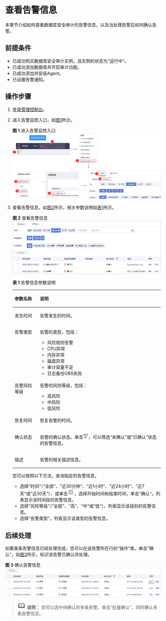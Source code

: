 # 查看告警信息<a name="dbss_01_0252"></a>

本章节介绍如何查看数据库安全审计的告警信息，以及当处理告警后如何确认告警。

## 前提条件<a name="section441811405410"></a>

-   已成功购买数据库安全审计实例，且实例的状态为“运行中“。
-   已成功添加数据库并开启审计功能。
-   已成功添加并安装Agent。
-   已设置告警通知。

## 操作步骤<a name="section18237911761"></a>

1.  [登录管理控制台](https://console.huaweicloud.com/?locale=zh-cn)。
2.  进入告警监控入口，如[图1](#fig61991836131419)所示。

    **图 1**  进入告警监控入口<a name="fig61991836131419"></a>  
    ![](figures/进入告警监控入口.png "进入告警监控入口")

3.  查看告警信息，如[图2](#fig2691832172511)所示，相关参数说明如[表1](#table1025994517211)所示。

    **图 2**  查看告警信息<a name="fig2691832172511"></a>  
    ![](figures/查看告警信息.png "查看告警信息")

    **表 1**  告警信息参数说明

    <a name="table1025994517211"></a>
    <table><thead align="left"><tr id="row1626074517217"><th class="cellrowborder" valign="top" width="17%" id="mcps1.2.3.1.1"><p id="p9260045112114"><a name="p9260045112114"></a><a name="p9260045112114"></a>参数名称</p>
    </th>
    <th class="cellrowborder" valign="top" width="83%" id="mcps1.2.3.1.2"><p id="p7260194582118"><a name="p7260194582118"></a><a name="p7260194582118"></a>说明</p>
    </th>
    </tr>
    </thead>
    <tbody><tr id="row18260134511215"><td class="cellrowborder" valign="top" width="17%" headers="mcps1.2.3.1.1 "><p id="p62601045112117"><a name="p62601045112117"></a><a name="p62601045112117"></a>发生时间</p>
    </td>
    <td class="cellrowborder" valign="top" width="83%" headers="mcps1.2.3.1.2 "><p id="p13698174652218"><a name="p13698174652218"></a><a name="p13698174652218"></a>告警发生的时间。</p>
    </td>
    </tr>
    <tr id="row326014459212"><td class="cellrowborder" valign="top" width="17%" headers="mcps1.2.3.1.1 "><p id="p16763165610222"><a name="p16763165610222"></a><a name="p16763165610222"></a>告警类型</p>
    </td>
    <td class="cellrowborder" valign="top" width="83%" headers="mcps1.2.3.1.2 "><p id="p47630567221"><a name="p47630567221"></a><a name="p47630567221"></a>告警的类型，包括：</p>
    <a name="ul1639319401191"></a><a name="ul1639319401191"></a><ul id="ul1639319401191"><li>风险规则告警</li><li>CPU异常</li><li>内存异常</li><li>磁盘异常</li><li>审计容量不足</li><li>日志备份OBS失败</li></ul>
    </td>
    </tr>
    <tr id="row11260124513215"><td class="cellrowborder" valign="top" width="17%" headers="mcps1.2.3.1.1 "><p id="p1726044518211"><a name="p1726044518211"></a><a name="p1726044518211"></a>告警风险等级</p>
    </td>
    <td class="cellrowborder" valign="top" width="83%" headers="mcps1.2.3.1.2 "><p id="p1260745162119"><a name="p1260745162119"></a><a name="p1260745162119"></a>告警的风险等级，包括：</p>
    <a name="ul108156241253"></a><a name="ul108156241253"></a><ul id="ul108156241253"><li>高风险</li><li>中风险</li><li>低风险</li></ul>
    </td>
    </tr>
    <tr id="row17586193614411"><td class="cellrowborder" valign="top" width="17%" headers="mcps1.2.3.1.1 "><p id="p1658616362046"><a name="p1658616362046"></a><a name="p1658616362046"></a>恢复时间</p>
    </td>
    <td class="cellrowborder" valign="top" width="83%" headers="mcps1.2.3.1.2 "><p id="p15586173617413"><a name="p15586173617413"></a><a name="p15586173617413"></a>恢复告警的时间。</p>
    </td>
    </tr>
    <tr id="row1666214161896"><td class="cellrowborder" valign="top" width="17%" headers="mcps1.2.3.1.1 "><p id="p9663171613916"><a name="p9663171613916"></a><a name="p9663171613916"></a>确认状态</p>
    </td>
    <td class="cellrowborder" valign="top" width="83%" headers="mcps1.2.3.1.2 "><p id="p1666371620915"><a name="p1666371620915"></a><a name="p1666371620915"></a>告警的确认状态。单击<a name="image142497181978"></a><a name="image142497181978"></a><span><img id="image142497181978" src="figures/icon-option.png"></span>，可以筛选<span class="parmvalue" id="parmvalue291635110131"><a name="parmvalue291635110131"></a><a name="parmvalue291635110131"></a>“未确认”</span>或<span class="parmvalue" id="parmvalue8929115416139"><a name="parmvalue8929115416139"></a><a name="parmvalue8929115416139"></a>“已确认”</span>状态的告警信息。</p>
    </td>
    </tr>
    <tr id="row1839683313910"><td class="cellrowborder" valign="top" width="17%" headers="mcps1.2.3.1.1 "><p id="p639612334919"><a name="p639612334919"></a><a name="p639612334919"></a>描述</p>
    </td>
    <td class="cellrowborder" valign="top" width="83%" headers="mcps1.2.3.1.2 "><p id="p133961331395"><a name="p133961331395"></a><a name="p133961331395"></a>告警的相关描述信息。</p>
    </td>
    </tr>
    </tbody>
    </table>

    您可以按照以下方法，查询指定的告警信息。

    -   选择“时间“（“全部“、“近30分钟“、“近1小时“、“近24小时“、“近7天“或“近30天“），或单击![](figures/icon-calendar.png)，选择开始时间和结束时间，单击“确认“，列表显示该时间段的告警信息。
    -   选择“风险等级“（“全部“、“高“、“中“或“低“），列表显示该级别的告警信息。
    -   选择“告警类型“，列表显示该类型的告警信息。


## 后续处理<a name="section030712235511"></a>

如果某条告警信息已经处理完成，您可以在该告警所在行的“操作“类，单击“确认“，如[图3](#fig122598362555)所示，标识该告警已确认并处理。

**图 3**  确认告警信息<a name="fig122598362555"></a>  
![](figures/确认告警信息.png "确认告警信息")

>![](public_sys-resources/icon-note.gif) **说明：** 
>您可以选中待确认的多条告警，单击“批量确认“，同时确认多条告警信息。

